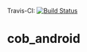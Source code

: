Travis-CI: [![Build Status](https://travis-ci.org/ipa320/cob_android.svg?branch=indigo_dev)](https://travis-ci.org/ipa320/cob_android)

cob_android
===========
